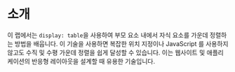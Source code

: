 # 소개

이 랩에서는 `display: table`을 사용하여 부모 요소 내에서 자식 요소를 가운데 정렬하는 방법을 배웁니다. 이 기술을 사용하면 복잡한 위치 지정이나 JavaScript 를 사용하지 않고도 수직 및 수평 가운데 정렬을 쉽게 달성할 수 있습니다. 이는 웹사이트 및 애플리케이션의 반응형 레이아웃을 설계할 때 유용한 기술입니다.

